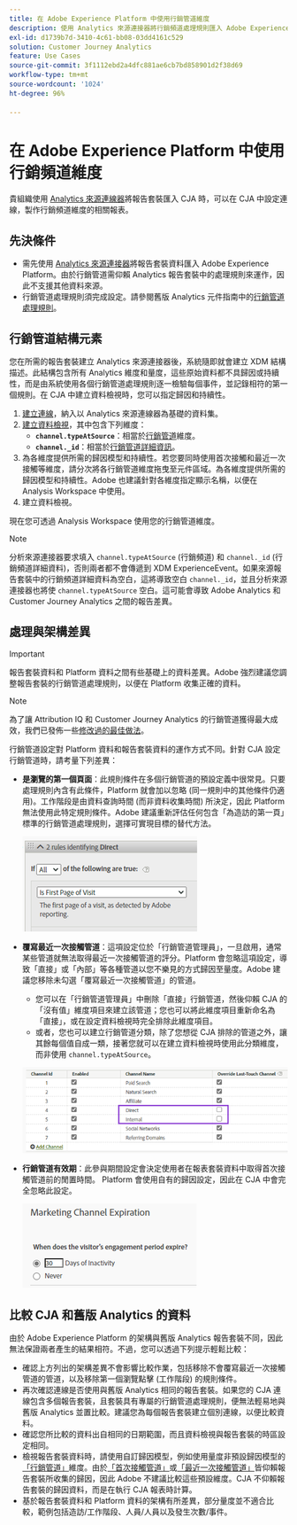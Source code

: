 ```yaml
---
title: 在 Adobe Experience Platform 中使用行銷管道維度
description: 使用 Analytics 來源連接器將行銷頻道處理規則匯入 Adobe Experience Platform。
exl-id: d1739b7d-3410-4c61-bb08-03dd4161c529
solution: Customer Journey Analytics
feature: Use Cases
source-git-commit: 3f1112ebd2a4dfc881ae6cb7bd858901d2f38d69
workflow-type: tm+mt
source-wordcount: '1024'
ht-degree: 96%

---
```


# 在 Adobe Experience Platform 中使用行銷頻道維度

貴組織使用 [Analytics 來源連線器](https://experienceleague.adobe.com/docs/experience-platform/sources/connectors/adobe-applications/analytics.html?lang=zh-Hant)將報告套裝匯入 CJA 時，可以在 CJA 中設定連線，製作行銷頻道維度的相關報表。

## 先決條件

* 需先使用 [Analytics 來源連接器](https://experienceleague.adobe.com/docs/experience-platform/sources/connectors/adobe-applications/analytics.html?lang=zh-Hant)將報告套裝資料匯入 Adobe Experience Platform。由於行銷管道需仰賴 Analytics 報告套裝中的處理規則來運作，因此不支援其他資料來源。
* 行銷管道處理規則須完成設定。請參閱舊版 Analytics 元件指南中的[行銷管道處理規則](https://experienceleague.adobe.com/docs/analytics/admin/admin-tools/manage-report-suites/edit-report-suite/marketing-channels/c-rules.html?lang=zh-Hant)。

## 行銷管道結構元素

您在所需的報告套裝建立 Analytics 來源連接器後，系統隨即就會建立 XDM 結構描述。此結構包含所有 Analytics 維度和量度，這些原始資料都不具歸因或持續性，而是由系統使用各個行銷管道處理規則逐一檢驗每個事件，並記錄相符的第一個規則。在 CJA 中建立資料檢視時，您可以指定歸因和持續性。

1. [建立連線](/help/connections/create-connection.md)，納入以 Analytics 來源連線器為基礎的資料集。
2. [建立資料檢視](/help/data-views/create-dataview.md)，其中包含下列維度：
   * **`channel.typeAtSource`**：相當於[行銷管道](https://experienceleague.adobe.com/docs/analytics/components/dimensions/marketing-channel.html?lang=zh-Hant)維度。
   * **`channel._id`**：相當於[行銷管道詳細資訊](https://experienceleague.adobe.com/docs/analytics/components/dimensions/marketing-detail.html?lang=zh-Hant)。
3. 為各維度提供所需的歸因模型和持續性。若您要同時使用首次接觸和最近一次接觸等維度，請分次將各行銷管道維度拖曳至元件區域。為各維度提供所需的歸因模型和持續性。Adobe 也建議針對各維度指定顯示名稱，以便在 Analysis Workspace 中使用。
4. 建立資料檢視。

現在您可透過 Analysis Workspace 使用您的行銷管道維度。

>[!NOTE]
>
> 分析來源連接器要求填入 `channel.typeAtSource` (行銷頻道) 和 `channel._id` (行銷頻道詳細資料)，否則兩者都不會傳遞到 XDM ExperienceEvent。如果來源報告套裝中的行銷頻道詳細資料為空白，這將導致空白 `channel._id`，並且分析來源連接器也將使 `channel.typeAtSource` 空白。這可能會導致 Adobe Analytics 和 Customer Journey Analytics 之間的報告差異。

## 處理與架構差異

>[!IMPORTANT]
>
>報告套裝資料和 Platform 資料之間有些基礎上的資料差異。Adobe 強烈建議您調整報告套裝的行銷管道處理規則，以便在 Platform 收集正確的資料。

>[!NOTE]
>
>為了讓 Attribution IQ 和 Customer Journey Analytics 的行銷管道獲得最大成效，我們已發佈一些[修改過的最佳做法](https://experienceleague.adobe.com/docs/analytics/components/marketing-channels/mchannel-best-practices.html?lang=zh-Hant)。

行銷管道設定對 Platform 資料和報告套裝資料的運作方式不同。針對 CJA 設定行銷管道時，請考量下列差異：

* **是瀏覽的第一個頁面**：此規則條件在多個行銷管道的預設定義中很常見。只要處理規則內含有此條件，Platform 就會加以忽略 (同一規則中的其他條件仍適用)。工作階段是由資料查詢時間 (而非資料收集時間) 所決定，因此 Platform 無法使用此特定規則條件。Adobe 建議重新評估任何包含「為造訪的第一頁」標準的行銷管道處理規則，選擇可實現目標的替代方法。

   ![瀏覽的第一個頁面](../assets/first-page-of-visit.png)

* **覆寫最近一次接觸管道**：這項設定位於「行銷管道管理員」，一旦啟用，通常某些管道就無法取得最近一次接觸管道的評分。Platform 會忽略這項設定，導致「直接」或「內部」等各種管道以您不樂見的方式歸因至量度。Adobe 建議您移除未勾選「覆寫最近一次接觸管道」的管道。
   * 您可以在「行銷管道管理員」中刪除「直接」行銷管道，然後仰賴 CJA 的「沒有值」維度項目來建立該管道；您也可以將此維度項目重新命名為「直接」，或在設定資料檢視時完全排除此維度項目。
   * 或者，您也可以建立行銷管道分類，除了您想從 CJA 排除的管道之外，讓其餘每個值自成一類，接著您就可以在建立資料檢視時使用此分類維度，而非使用 `channel.typeAtSource`。

   ![覆寫最近一次接觸管道](../assets/override-last-touch-channel.png)

* **行銷管道有效期**：此參與期間設定會決定使用者在報表套裝資料中取得首次接觸管道前的閒置時間。 Platform 會使用自有的歸因設定，因此在 CJA 中會完全忽略此設定。

   ![行銷管道有效期](../assets/marketing-channel-expiration.png)

## 比較 CJA 和舊版 Analytics 的資料

由於 Adobe Experience Platform 的架構與舊版 Analytics 報告套裝不同，因此無法保證兩者產生的結果相符。不過，您可以透過下列提示輕鬆比較：

* 確認上方列出的架構差異不會影響比較作業，包括移除不會覆寫最近一次接觸管道的管道，以及移除第一個瀏覽點擊 (工作階段) 的規則條件。
* 再次確認連線是否使用與舊版 Analytics 相同的報告套裝。如果您的 CJA 連線包含多個報告套裝，且套裝具有專屬的行銷管道處理規則，便無法輕易地與舊版 Analytics 並置比較。建議您為每個報告套裝建立個別連線，以便比較資料。
* 確認您所比較的資料出自相同的日期範圍，而且資料檢視與報告套裝的時區設定相同。
* 檢視報告套裝資料時，請使用自訂歸因模型，例如使用量度非預設歸因模型的[「行銷管道」](https://experienceleague.adobe.com/docs/analytics/components/dimensions/marketing-channel.html?lang=zh-Hant)維度。由於[「首次接觸管道」](https://experienceleague.adobe.com/docs/analytics/components/dimensions/first-touch-channel.html?lang=zh-Hant)或[「最近一次接觸管道」](https://experienceleague.adobe.com/docs/analytics/components/dimensions/last-touch-channel.html?lang=zh-Hant)皆仰賴報告套裝所收集的歸因，因此 Adobe 不建議比較這些預設維度。CJA 不仰賴報告套裝的歸因資料，而是在執行 CJA 報表時計算。
* 基於報告套裝資料和 Platform 資料的架構有所差異，部分量度並不適合比較，範例包括造訪/工作階段、人員/人員以及發生次數/事件。
